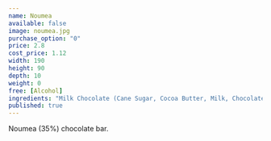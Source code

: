 ```yaml
---
name: Noumea
available: false
image: noumea.jpg
purchase_option: "0"
price: 2.8
cost_price: 1.12
width: 190
height: 90
depth: 10
weight: 0
free: [Alcohol]
ingredients: "Milk Chocolate (Cane Sugar, Cocoa Butter, Milk, Chocolate Liquor)"
published: true
---
```

Noumea (35%) chocolate bar.
